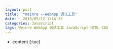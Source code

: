 ```yaml
---
layout: post
title:  "Weinre --WebApp 调试工具"
date:   2018/05/12 1:14:33 
categories: JavaScript
tags: Weinre WebApp 调试工具 JavaScript HTML CSS
---
```


* content
{:toc}

